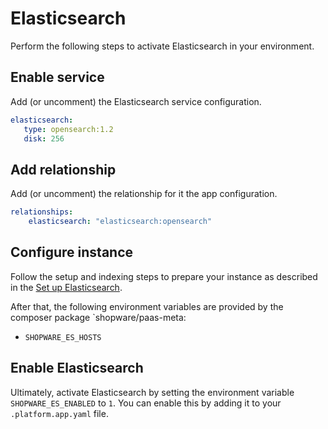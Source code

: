 # Elasticsearch

Perform the following steps to activate Elasticsearch in your environment.

## Enable service

Add (or uncomment) the Elasticsearch service configuration.

<CodeBlock title=".platform/services.yaml">

```yaml
elasticsearch:
   type: opensearch:1.2
   disk: 256
```

</CodeBlock>

## Add relationship

Add (or uncomment) the relationship for it the app configuration.

<CodeBlock title=".platform.app.yaml">

```yaml
relationships:
    elasticsearch: "elasticsearch:opensearch"
```

</CodeBlock>

## Configure instance

Follow the setup and indexing steps to prepare your instance as described in the [Set up Elasticsearch](../../guides/hosting/infrastructure/elasticsearch/elasticsearch-setup.md#prepare-shopware-for-elasticsearch).

After that, the following environment variables are provided by the composer package `shopware/paas-meta:

* `SHOPWARE_ES_HOSTS`

## Enable Elasticsearch

Ultimately, activate Elasticsearch by setting the environment variable `SHOPWARE_ES_ENABLED` to `1`. You can enable this by adding it to your `.platform.app.yaml` file.
